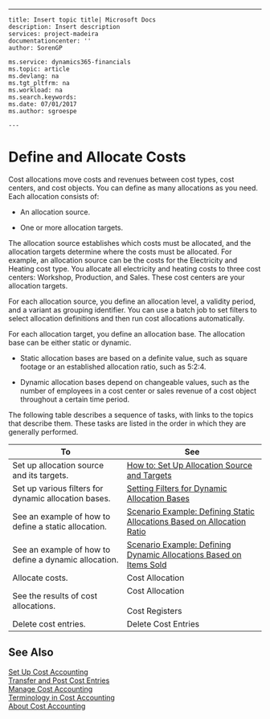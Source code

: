 ---
    title: Insert topic title| Microsoft Docs
    description: Insert description
    services: project-madeira
    documentationcenter: ''
    author: SorenGP

    ms.service: dynamics365-financials
    ms.topic: article
    ms.devlang: na
    ms.tgt_pltfrm: na
    ms.workload: na
    ms.search.keywords:
    ms.date: 07/01/2017
    ms.author: sgroespe

    ---
# Define and Allocate Costs
Cost allocations move costs and revenues between cost types, cost centers, and cost objects. You can define as many allocations as you need. Each allocation consists of:  
  
-   An allocation source.  
  
-   One or more allocation targets.  
  
 The allocation source establishes which costs must be allocated, and the allocation targets determine where the costs must be allocated. For example, an allocation source can be the costs for the Electricity and Heating cost type. You allocate all electricity and heating costs to three cost centers: Workshop, Production, and Sales. These cost centers are your allocation targets.  
  
 For each allocation source, you define an allocation level, a validity period, and a variant as grouping identifier. You can use a batch job to set filters to select allocation definitions and then run cost allocations automatically.  
  
 For each allocation target, you define an allocation base. The allocation base can be either static or dynamic.  
  
-   Static allocation bases are based on a definite value, such as square footage or an established allocation ratio, such as 5:2:4.  
  
-   Dynamic allocation bases depend on changeable values, such as the number of employees in a cost center or sales revenue of a cost object throughout a certain time period.  
  
 The following table describes a sequence of tasks, with links to the topics that describe them. These tasks are listed in the order in which they are generally performed.  
  
|To|See|  
|--------|---------|  
|Set up allocation source and its targets.|[How to: Set Up Allocation Source and Targets](../how-to-set-up-allocation-source-and-targets.md)|  
|Set up various filters for dynamic allocation bases.|[Setting Filters for Dynamic Allocation Bases](../setting-filters-for-dynamic-allocation-bases.md)|  
|See an example of how to define a static allocation.|[Scenario Example: Defining Static Allocations Based on Allocation Ratio](../scenario-example-defining-static-allocations-based-on-allocation-ratio.md)|  
|See an example of how to define a dynamic allocation.|[Scenario Example: Defining Dynamic Allocations Based on Items Sold](../scenario-example-defining-dynamic-allocations-based-on-items-sold.md)|  
|Allocate costs.|Cost Allocation|  
|See the results of cost allocations.|Cost Allocation<br /><br /> Cost Registers|  
|Delete cost entries.|Delete Cost Entries|  
  
## See Also  
 [Set Up Cost Accounting](../set-up-cost-accounting.md)   
 [Transfer and Post Cost Entries](../transfer-and-post-cost-entries.md)   
 [Manage Cost Accounting](../manage-cost-accounting.md)   
 [Terminology in Cost Accounting](../terminology-in-cost-accounting.md)   
 [About Cost Accounting](../about-cost-accounting.md)